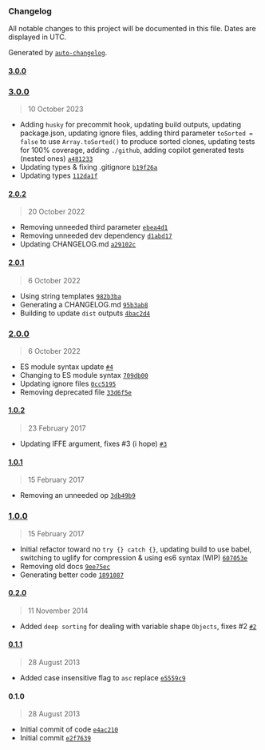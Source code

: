 ### Changelog

All notable changes to this project will be documented in this file. Dates are displayed in UTC.

Generated by [`auto-changelog`](https://github.com/CookPete/auto-changelog).

#### [3.0.0](https://github.com/avoidwork/keysort/compare/3.0.0...3.0.0)

### [3.0.0](https://github.com/avoidwork/keysort/compare/2.0.2...3.0.0)

> 10 October 2023

- Adding `husky` for precommit hook, updating build outputs, updating package.json, updating ignore files, adding third parameter `toSorted = false` to use `Array.toSorted()` to produce sorted clones, updating tests for 100% coverage, adding `./github`, adding copilot generated tests (nested ones) [`a481233`](https://github.com/avoidwork/keysort/commit/a4812331276f7ff58e0a37f2b26a8f7f50ff8db5)
- Updating types & fixing .gitignore [`b19f26a`](https://github.com/avoidwork/keysort/commit/b19f26adcb8bd3564cd7ceb015c8d76255e681d9)
- Updating types [`112da1f`](https://github.com/avoidwork/keysort/commit/112da1fae99a734484e0a93d9b3c3cd76032af86)

#### [2.0.2](https://github.com/avoidwork/keysort/compare/2.0.1...2.0.2)

> 20 October 2022

- Removing unneeded third parameter [`ebea4d1`](https://github.com/avoidwork/keysort/commit/ebea4d1f1c5adf29a4d32b7c523f90b0c690e04b)
- Removing unneeded dev dependency [`d1abd17`](https://github.com/avoidwork/keysort/commit/d1abd17da18eb4b3417cf2db2ee7060095d9f773)
- Updating CHANGELOG.md [`a29102c`](https://github.com/avoidwork/keysort/commit/a29102cee5f602d245125661d9092fc1cd918e6f)

#### [2.0.1](https://github.com/avoidwork/keysort/compare/2.0.0...2.0.1)

> 6 October 2022

- Using string templates [`982b3ba`](https://github.com/avoidwork/keysort/commit/982b3ba3d1291174649a9801c31c62d4857bae67)
- Generating a CHANGELOG.md [`95b3ab8`](https://github.com/avoidwork/keysort/commit/95b3ab841329acc03c1c7b0a746d9ddd877fe47e)
- Building to update `dist` outputs [`4bac2d4`](https://github.com/avoidwork/keysort/commit/4bac2d4b0117a38de119299064e70351be654834)

### [2.0.0](https://github.com/avoidwork/keysort/compare/1.0.2...2.0.0)

> 6 October 2022

- ES module syntax update [`#4`](https://github.com/avoidwork/keysort/pull/4)
- Changing to ES module syntax [`709db00`](https://github.com/avoidwork/keysort/commit/709db0019ccc247d7de293d391822c118ecebc83)
- Updating ignore files [`0cc5195`](https://github.com/avoidwork/keysort/commit/0cc5195b19224ed8b2955b24e8f341378c4e914c)
- Removing deprecated file [`33d6f5e`](https://github.com/avoidwork/keysort/commit/33d6f5e66dc7e3d6abe6310c9f948b777ed3a248)

#### [1.0.2](https://github.com/avoidwork/keysort/compare/1.0.1...1.0.2)

> 23 February 2017

- Updating IFFE argument, fixes #3 (i hope) [`#3`](https://github.com/avoidwork/keysort/issues/3)

#### [1.0.1](https://github.com/avoidwork/keysort/compare/1.0.0...1.0.1)

> 15 February 2017

- Removing an unneeded op [`3db49b9`](https://github.com/avoidwork/keysort/commit/3db49b9c3b9470083e987b8cb609f76a4c767f1e)

### [1.0.0](https://github.com/avoidwork/keysort/compare/0.2.0...1.0.0)

> 15 February 2017

- Initial refactor toward no `try {} catch {}`, updating build to use babel, switching to uglify for compression & using es6 syntax (WIP) [`607053e`](https://github.com/avoidwork/keysort/commit/607053e84bfae6781201939f84fee71fdba48099)
- Removing old docs [`9ee75ec`](https://github.com/avoidwork/keysort/commit/9ee75ec4a3db3cfde8e408d49111fb524d08cfcb)
- Generating better code [`1891087`](https://github.com/avoidwork/keysort/commit/1891087fe5dc2f90dc344b60b33363b00047eb4a)

#### [0.2.0](https://github.com/avoidwork/keysort/compare/0.1.1...0.2.0)

> 11 November 2014

- Added `deep sorting` for dealing with variable shape `Objects`, fixes #2 [`#2`](https://github.com/avoidwork/keysort/issues/2)

#### [0.1.1](https://github.com/avoidwork/keysort/compare/0.1.0...0.1.1)

> 28 August 2013

- Added case insensitive flag to `asc` replace [`e5559c9`](https://github.com/avoidwork/keysort/commit/e5559c939332e83d8398ec84248168cac4b189fb)

#### 0.1.0

> 28 August 2013

- Initial commit of code [`e4ac210`](https://github.com/avoidwork/keysort/commit/e4ac2103376dd9ad82b490626e7318f8101630de)
- Initial commit [`e2f7639`](https://github.com/avoidwork/keysort/commit/e2f76394907208ce2957eab00050ccd70257a0ec)
